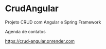 # CrudAngular

Projeto CRUD com Angular e Spring Framework

Agenda de contatos

https://crud-angular.onrender.com
